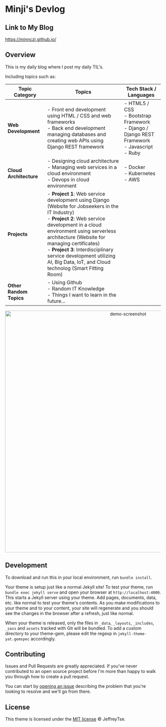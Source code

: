 # Minji's Devlog 
## Link to My Blog  

https://minnczi.github.io/

## Overview

This is my daily blog where I post my daily TIL's.

Including topics such as:

| Topic Category          | Topics                                                       | Tech Stack / Languages                                       |
| ----------------------- | ------------------------------------------------------------ | ------------------------------------------------------------ |
| **Web Development**     | - Front end development using HTML / CSS and web frameworks<br />- Back end development managing databases and creating web APIs using Django REST framework<br /> | - HTML5 / CSS<br />- Bootstrap Framework<br />- Django / Django REST Framework<br />- Javascript<br />- Ruby |
| **Cloud Architecture**  | - Designing cloud architecture <br />- Managing web services in a cloud environment<br />- Devops in cloud environment<br /> | - Docker<br />- Kubernetes<br />- AWS                        |
| **Projects**            | - **Project 1**: Web service development using Django (Website for Jobseekers in the IT Industry)<br />- **Project 2**:  Web service development in a cloud environment using serverless architecture (Website for managing certificates)<br />- **Project 3**: Interdisciplinary service development utilizing AI, Big Data, IoT, and Cloud technolog (Smart Fitting Room) |                                                              |
| **Other Random Topics** | - Using Github<br />- Random IT Knowledge<br />- Things I want to learn in the future... |                                                              |



<p align="center">

  <img src="https://user-images.githubusercontent.com/9413601/91842897-6a840b00-ec87-11ea-95ca-52abcc1ac063.png" alt="demo-screenshot" width="780px"/>

</p>



## Development

To download and run this in your local environment, run `bundle install`.

Your theme is setup just like a normal Jekyll site! To test your theme, run `bundle exec jekyll serve` and open your browser at `http://localhost:4000`. This starts a Jekyll server using your theme. Add pages, documents, data, etc. like normal to test your theme's contents. As you make modifications to your theme and to your content, your site will regenerate and you should see the changes in the browser after a refresh, just like normal.

When your theme is released, only the files in `_data`, `_layouts`, `_includes`, `_sass` and `assets` tracked with Git will be bundled.
To add a custom directory to your theme-gem, please edit the regexp in `jekyll-theme-yat.gemspec` accordingly.

## Contributing

Issues and Pull Requests are greatly appreciated. If you've never contributed to an open source project before I'm more than happy to walk you through how to create a pull request.

You can start by [opening an issue](https://github.com/jeffreytse/jekyll-theme-yat/issues/new) describing the problem that you're looking to resolve and we'll go from there.

## License

This theme is licensed under the [MIT license](https://opensource.org/licenses/mit-license.php) © JeffreyTse.

<!-- External links -->
[jekyll]: https://jekyllrb.com/
[yat-git-repo]: https://github.com/jeffreytse/jekyll-theme-yat/
[yat-live-demo]: https://jeffreytse.github.io/jekyll-theme-yat/
[jekyll-spaceship]: https://github.com/jeffreytse/jekyll-spaceship
[jekyll-seo-tag]: https://github.com/jekyll/jekyll-seo-tag
[jekyll-sitemap]: https://github.com/jekyll/jekyll-sitemap
[jekyll-feed]: https://github.com/jekyll/jekyll-feed
[hilight-js]: https://github.com/highlightjs/highlight.js
